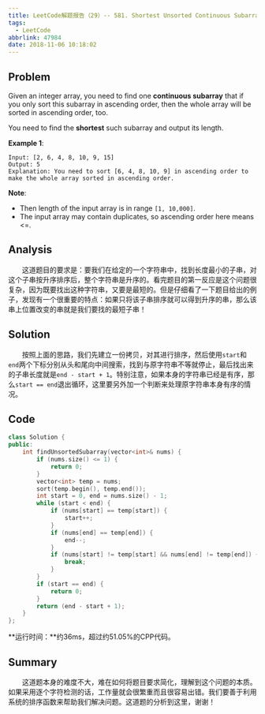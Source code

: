 ```yaml
---
title: LeetCode解题报告（29）-- 581. Shortest Unsorted Continuous Subarray
tags:
  - LeetCode
abbrlink: 47984
date: 2018-11-06 10:18:02
---
```

## Problem
Given an integer array, you need to find one **continuous subarray** that if you only sort this subarray in ascending order, then the whole array will be sorted in ascending order, too.

You need to find the **shortest** such subarray and output its length.
<!-- more -->

**Example 1**:
```
Input: [2, 6, 4, 8, 10, 9, 15]
Output: 5
Explanation: You need to sort [6, 4, 8, 10, 9] in ascending order to make the whole array sorted in ascending order.
```

**Note**:
  + Then length of the input array is in range `[1, 10,000]`.
  + The input array may contain duplicates, so ascending order here means <=.

## Analysis
&emsp;&emsp;这道题目的要求是：要我们在给定的一个字符串中，找到长度最小的子串，对这个子串按升序排序后，整个字符串是升序的。看完题目的第一反应是这个问题很复杂，因为既要找出这种字符串，又要是最短的。但是仔细看了一下题目给出的例子，发现有一个很重要的特点：如果只将该子串排序就可以得到升序的串，那么该串上位置改变的串就是我们要找的最短子串！

## Solution
&emsp;&emsp;按照上面的思路，我们先建立一份拷贝，对其进行排序，然后使用`start`和`end`两个下标分别从头和尾向中间搜索，找到与原字符串不等就停止，最后找出来的子串长度就是`end - start + 1`。特别注意，如果本身的字符串已经是有序，那么`start == end`退出循环，这里要另外加一个判断来处理原字符串本身有序的情况。

## Code
```C++
class Solution {
public:
    int findUnsortedSubarray(vector<int>& nums) {
        if (nums.size() <= 1) {
            return 0;
        }
        vector<int> temp = nums;
        sort(temp.begin(), temp.end());
        int start = 0, end = nums.size() - 1;
        while (start < end) {
            if (nums[start] == temp[start]) {
                start++;
            }
            if (nums[end] == temp[end]) {
                end--;
            }
            if (nums[start] != temp[start] && nums[end] != temp[end]) {
                break;
            }
        }
        if (start == end) {
            return 0;
        }
        return (end - start + 1);
    }
};
```
**运行时间：**约36ms，超过约51.05%的CPP代码。

## Summary
&emsp;&emsp;这道题本身的难度不大，难在如何将题目要求简化，理解到这个问题的本质。如果采用逐个字符检测的话，工作量就会很繁重而且很容易出错。我们要善于利用系统的排序函数来帮助我们解决问题。这道题的分析到这里，谢谢！
